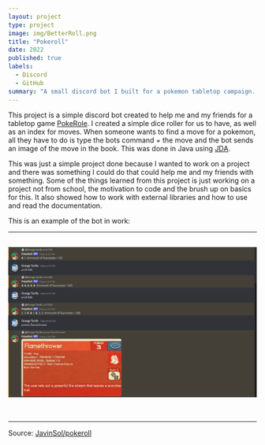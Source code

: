 ```yaml
---
layout: project
type: project
image: img/BetterRoll.png
title: "Pokeroll"
date: 2022
published: true
labels:
  - Discord
  - GitHub
summary: "A small discord bot I built for a pokemon tabletop campaign. "
---
```


This project is a simple discord bot created to help me and my friends for a tabletop game [PokeRole](https://www.pokeroleproject.com/). I created a simple dice roller for us to have, as well as an index for moves. When someone wants to find a move for a pokemon, all they have to do is type the bots command + the move and the bot sends an image of the move in the book. This was done in Java using [JDA](https://github.com/discord-jda/JDA).

This was just a simple project done because I wanted to work on a project and there was something I could do that could help me and my friends with something. Some of the things learned from this project is just working on a project not from school, the motivation to code and the brush up on basics for this. It also showed how to work with external libraries and how to use and read the documentation.


This is an example of the bot in work:

<hr>

<pre>

<img class="img-fluid" src="../img/Bot_test.png">


</pre>

<hr>

Source: <a href="https://github.com/JavinSol/pokerollBot"><i class="large github icon "></i>JavinSol/pokeroll</a>
